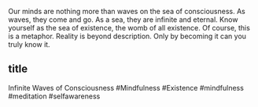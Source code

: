 Our minds are nothing more than waves on the sea of consciousness. As waves, they come and go. As a sea, they are infinite and eternal. Know yourself as the sea of existence, the womb of all existence. Of course, this is a metaphor. Reality is beyond description. Only by becoming it can you truly know it.

## title

Infinite Waves of Consciousness #Mindfulness #Existence  #mindfulness #meditation #selfawareness